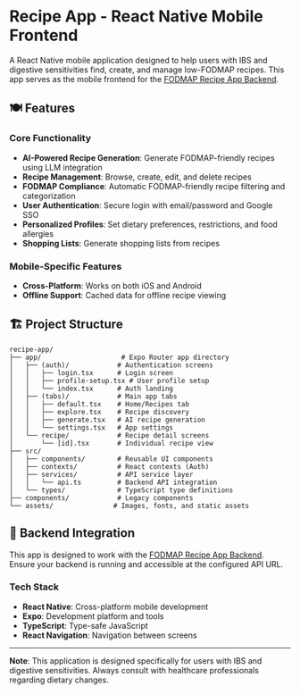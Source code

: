 # Recipe App - React Native Mobile Frontend

A React Native mobile application designed to help users with IBS and digestive sensitivities find, create, and manage low-FODMAP recipes. This app serves as the mobile frontend for the [FODMAP Recipe App Backend](https://github.com/rheangocle/recipes_app).

## 🍽️ Features

### Core Functionality

- **AI-Powered Recipe Generation**: Generate FODMAP-friendly recipes using LLM integration
- **Recipe Management**: Browse, create, edit, and delete recipes
- **FODMAP Compliance**: Automatic FODMAP-friendly recipe filtering and categorization
- **User Authentication**: Secure login with email/password and Google SSO
- **Personalized Profiles**: Set dietary preferences, restrictions, and food allergies
- **Shopping Lists**: Generate shopping lists from recipes

### Mobile-Specific Features

- **Cross-Platform**: Works on both iOS and Android
- **Offline Support**: Cached data for offline recipe viewing

## 🏗️ Project Structure

```
recipe-app/
├── app/                    # Expo Router app directory
│   ├── (auth)/            # Authentication screens
│   │   ├── login.tsx      # Login screen
│   │   ├── profile-setup.tsx # User profile setup
│   │   └── index.tsx      # Auth landing
│   ├── (tabs)/            # Main app tabs
│   │   ├── default.tsx    # Home/Recipes tab
│   │   ├── explore.tsx    # Recipe discovery
│   │   ├── generate.tsx   # AI recipe generation
│   │   └── settings.tsx   # App settings
│   └── recipe/            # Recipe detail screens
│       └── [id].tsx       # Individual recipe view
├── src/
│   ├── components/        # Reusable UI components
│   ├── contexts/          # React contexts (Auth)
│   ├── services/          # API service layer
│   │   └── api.ts         # Backend API integration
│   └── types/             # TypeScript type definitions
├── components/            # Legacy components
└── assets/               # Images, fonts, and static assets
```

## 🔧 Backend Integration

This app is designed to work with the [FODMAP Recipe App Backend](https://github.com/rheangocle/recipes_app). Ensure your backend is running and accessible at the configured API URL.


### Tech Stack

- **React Native**: Cross-platform mobile development
- **Expo**: Development platform and tools
- **TypeScript**: Type-safe JavaScript
- **React Navigation**: Navigation between screens

---

**Note**: This application is designed specifically for users with IBS and digestive sensitivities. Always consult with healthcare professionals regarding dietary changes.
